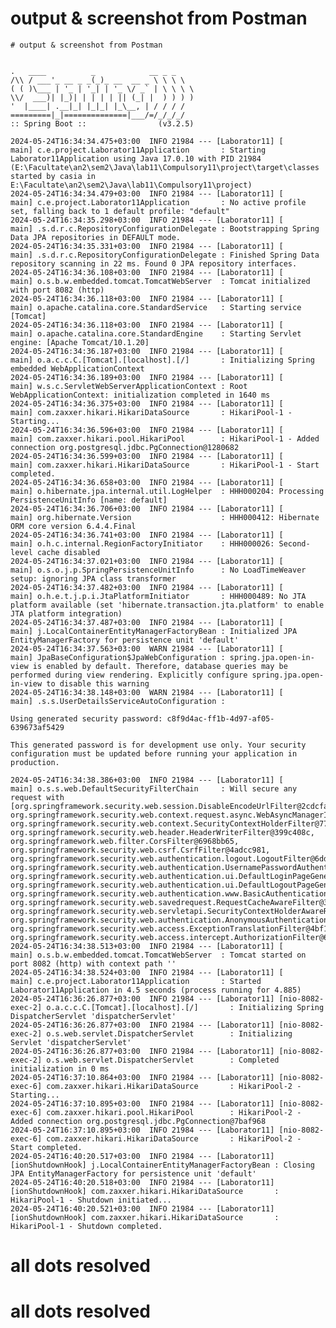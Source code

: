 # output & screenshot from Postman

    # output & screenshot from Postman


    .   ____          _            __ _ _
    /\\ / ___'_ __ _ _(_)_ __  __ _ \ \ \ \
    ( ( )\___ | '_ | '_| | '_ \/ _` | \ \ \ \
    \\/  ___)| |_)| | | | | || (_| |  ) ) ) )
    '  |____| .__|_| |_|_| |_\__, | / / / /
    =========|_|==============|___/=/_/_/_/
    :: Spring Boot ::                (v3.2.5)

    2024-05-24T16:34:34.475+03:00  INFO 21984 --- [Laborator11] [           main] c.e.project.Laborator11Application       : Starting Laborator11Application using Java 17.0.10 with PID 21984 (E:\Facultate\an2\sem2\Java\lab11\Compulsory11\project\target\classes started by casia in E:\Facultate\an2\sem2\Java\lab11\Compulsory11\project)
    2024-05-24T16:34:34.479+03:00  INFO 21984 --- [Laborator11] [           main] c.e.project.Laborator11Application       : No active profile set, falling back to 1 default profile: "default"
    2024-05-24T16:34:35.298+03:00  INFO 21984 --- [Laborator11] [           main] .s.d.r.c.RepositoryConfigurationDelegate : Bootstrapping Spring Data JPA repositories in DEFAULT mode.
    2024-05-24T16:34:35.331+03:00  INFO 21984 --- [Laborator11] [           main] .s.d.r.c.RepositoryConfigurationDelegate : Finished Spring Data repository scanning in 22 ms. Found 0 JPA repository interfaces.
    2024-05-24T16:34:36.108+03:00  INFO 21984 --- [Laborator11] [           main] o.s.b.w.embedded.tomcat.TomcatWebServer  : Tomcat initialized with port 8082 (http)
    2024-05-24T16:34:36.118+03:00  INFO 21984 --- [Laborator11] [           main] o.apache.catalina.core.StandardService   : Starting service [Tomcat]
    2024-05-24T16:34:36.118+03:00  INFO 21984 --- [Laborator11] [           main] o.apache.catalina.core.StandardEngine    : Starting Servlet engine: [Apache Tomcat/10.1.20]
    2024-05-24T16:34:36.187+03:00  INFO 21984 --- [Laborator11] [           main] o.a.c.c.C.[Tomcat].[localhost].[/]       : Initializing Spring embedded WebApplicationContext
    2024-05-24T16:34:36.189+03:00  INFO 21984 --- [Laborator11] [           main] w.s.c.ServletWebServerApplicationContext : Root WebApplicationContext: initialization completed in 1640 ms
    2024-05-24T16:34:36.375+03:00  INFO 21984 --- [Laborator11] [           main] com.zaxxer.hikari.HikariDataSource       : HikariPool-1 - Starting...
    2024-05-24T16:34:36.596+03:00  INFO 21984 --- [Laborator11] [           main] com.zaxxer.hikari.pool.HikariPool        : HikariPool-1 - Added connection org.postgresql.jdbc.PgConnection@1280682
    2024-05-24T16:34:36.599+03:00  INFO 21984 --- [Laborator11] [           main] com.zaxxer.hikari.HikariDataSource       : HikariPool-1 - Start completed.
    2024-05-24T16:34:36.658+03:00  INFO 21984 --- [Laborator11] [           main] o.hibernate.jpa.internal.util.LogHelper  : HHH000204: Processing PersistenceUnitInfo [name: default]
    2024-05-24T16:34:36.706+03:00  INFO 21984 --- [Laborator11] [           main] org.hibernate.Version                    : HHH000412: Hibernate ORM core version 6.4.4.Final
    2024-05-24T16:34:36.741+03:00  INFO 21984 --- [Laborator11] [           main] o.h.c.internal.RegionFactoryInitiator    : HHH000026: Second-level cache disabled
    2024-05-24T16:34:37.021+03:00  INFO 21984 --- [Laborator11] [           main] o.s.o.j.p.SpringPersistenceUnitInfo      : No LoadTimeWeaver setup: ignoring JPA class transformer
    2024-05-24T16:34:37.482+03:00  INFO 21984 --- [Laborator11] [           main] o.h.e.t.j.p.i.JtaPlatformInitiator       : HHH000489: No JTA platform available (set 'hibernate.transaction.jta.platform' to enable JTA platform integration)
    2024-05-24T16:34:37.487+03:00  INFO 21984 --- [Laborator11] [           main] j.LocalContainerEntityManagerFactoryBean : Initialized JPA EntityManagerFactory for persistence unit 'default'
    2024-05-24T16:34:37.563+03:00  WARN 21984 --- [Laborator11] [           main] JpaBaseConfiguration$JpaWebConfiguration : spring.jpa.open-in-view is enabled by default. Therefore, database queries may be performed during view rendering. Explicitly configure spring.jpa.open-in-view to disable this warning
    2024-05-24T16:34:38.148+03:00  WARN 21984 --- [Laborator11] [           main] .s.s.UserDetailsServiceAutoConfiguration : 

    Using generated security password: c8f9d4ac-ff1b-4d97-af05-639673af5429

    This generated password is for development use only. Your security configuration must be updated before running your application in production.

    2024-05-24T16:34:38.386+03:00  INFO 21984 --- [Laborator11] [           main] o.s.s.web.DefaultSecurityFilterChain     : Will secure any request with [org.springframework.security.web.session.DisableEncodeUrlFilter@2cdcfaa6, org.springframework.security.web.context.request.async.WebAsyncManagerIntegrationFilter@4ff0706c, org.springframework.security.web.context.SecurityContextHolderFilter@77a85e76, org.springframework.security.web.header.HeaderWriterFilter@399c408c, org.springframework.web.filter.CorsFilter@6968bb65, org.springframework.security.web.csrf.CsrfFilter@4adcc981, org.springframework.security.web.authentication.logout.LogoutFilter@6dd2e453, org.springframework.security.web.authentication.UsernamePasswordAuthenticationFilter@5939f047, org.springframework.security.web.authentication.ui.DefaultLoginPageGeneratingFilter@505a8582, org.springframework.security.web.authentication.ui.DefaultLogoutPageGeneratingFilter@66682e8f, org.springframework.security.web.authentication.www.BasicAuthenticationFilter@3d8bd881, org.springframework.security.web.savedrequest.RequestCacheAwareFilter@34fc315d, org.springframework.security.web.servletapi.SecurityContextHolderAwareRequestFilter@34f48d1, org.springframework.security.web.authentication.AnonymousAuthenticationFilter@2d2af12e, org.springframework.security.web.access.ExceptionTranslationFilter@4bf10fe1, org.springframework.security.web.access.intercept.AuthorizationFilter@6badb08c]
    2024-05-24T16:34:38.513+03:00  INFO 21984 --- [Laborator11] [           main] o.s.b.w.embedded.tomcat.TomcatWebServer  : Tomcat started on port 8082 (http) with context path ''
    2024-05-24T16:34:38.524+03:00  INFO 21984 --- [Laborator11] [           main] c.e.project.Laborator11Application       : Started Laborator11Application in 4.5 seconds (process running for 4.885)
    2024-05-24T16:36:26.877+03:00  INFO 21984 --- [Laborator11] [nio-8082-exec-2] o.a.c.c.C.[Tomcat].[localhost].[/]       : Initializing Spring DispatcherServlet 'dispatcherServlet'
    2024-05-24T16:36:26.877+03:00  INFO 21984 --- [Laborator11] [nio-8082-exec-2] o.s.web.servlet.DispatcherServlet        : Initializing Servlet 'dispatcherServlet'
    2024-05-24T16:36:26.877+03:00  INFO 21984 --- [Laborator11] [nio-8082-exec-2] o.s.web.servlet.DispatcherServlet        : Completed initialization in 0 ms
    2024-05-24T16:37:10.864+03:00  INFO 21984 --- [Laborator11] [nio-8082-exec-6] com.zaxxer.hikari.HikariDataSource       : HikariPool-2 - Starting...
    2024-05-24T16:37:10.895+03:00  INFO 21984 --- [Laborator11] [nio-8082-exec-6] com.zaxxer.hikari.pool.HikariPool        : HikariPool-2 - Added connection org.postgresql.jdbc.PgConnection@7baf968
    2024-05-24T16:37:10.895+03:00  INFO 21984 --- [Laborator11] [nio-8082-exec-6] com.zaxxer.hikari.HikariDataSource       : HikariPool-2 - Start completed.
    2024-05-24T16:40:20.517+03:00  INFO 21984 --- [Laborator11] [ionShutdownHook] j.LocalContainerEntityManagerFactoryBean : Closing JPA EntityManagerFactory for persistence unit 'default'
    2024-05-24T16:40:20.518+03:00  INFO 21984 --- [Laborator11] [ionShutdownHook] com.zaxxer.hikari.HikariDataSource       : HikariPool-1 - Shutdown initiated...
    2024-05-24T16:40:20.521+03:00  INFO 21984 --- [Laborator11] [ionShutdownHook] com.zaxxer.hikari.HikariDataSource       : HikariPool-1 - Shutdown completed.
    

# all dots resolved

# all dots resolved
